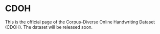 # CDOH
This is the official page of the Corpus-Diverse Online Handwriting Dataset (CDOH). The dataset will be released soon.
